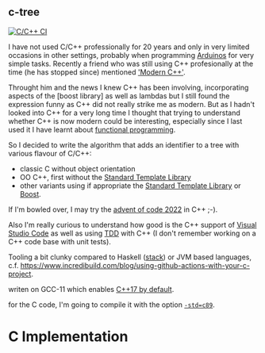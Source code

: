 c-tree
------

[![C/C++ CI](https://github.com/benoitpas/c-tree/actions/workflows/ccpp.yml/badge.svg)](https://github.com/benoitpas/c-tree/actions/workflows/ccpp.yml)

I have not used C/C++ professionally for 20 years and only in very limited occasions in other settings, probably when programming [Arduinos](https://www.arduino.cc/) for very simple tasks. Recently a friend who was still using C++ profesionally at the time (he has stopped since) mentioned ['Modern C++'](https://www.modernescpp.com/index.php/what-is-modern-c).

Throught him and the news I knew C++ has been involving, incorporating aspects of the [boost library] as well as lambdas but I still found the expression funny as C++ did not really strike me as modern. But as I hadn't looked into C++ for a very long time I thought that trying to understand whether C++ is now modern could be interesting, especially since I last used it I have learnt about [functional programming](https://en.wikipedia.org/wiki/Functional_programming).

So I decided to write the algorithm that adds an identifier to a tree with various flavour of C/C++:
* classic C without object orientation
* OO C++, first without the [Standard Template Library](https://en.wikipedia.org/wiki/Standard_Template_Library)
* other variants using if appropriate the  [Standard Template Library](https://en.wikipedia.org/wiki/Standard_Template_Library) or [Boost](https://www.boost.org/).

If I'm bowled over, I may try the [advent of code 2022](https://adventofcode.com/2022) in C++ ;-).

Also I'm really curious to understand how good is the C++ support of [Visual Studio Code](https://code.visualstudio.com/) as well as using [TDD](https://code.visualstudio.com/) with C++ (I don't remember working on a C++ code base with unit tests).

Tooling a bit clunky compared to Haskell ([stack]()) or JVM based languages, c.f. https://www.incredibuild.com/blog/using-github-actions-with-your-c-project.

writen on GCC-11 which enables [C++17 by default](https://gcc.gnu.org/gcc-11/changes.html).

for the C code, I'm going to compile it with the option [`-std=c89`](https://en.wikipedia.org/wiki/ANSI_C#C89).

# C Implementation

